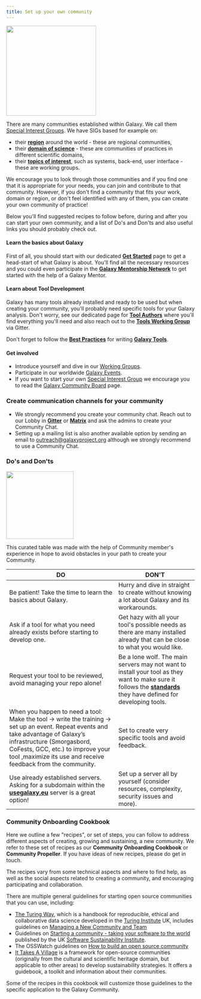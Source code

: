 ```yaml
---
title: Set up your own community
---
```


<div class='right'><img src="/images/undraw-illustrations/mind_map.svg" alt="" width="240" /></div>


There are many communities established within Galaxy. We call them [Special Interest Groups](/community/sig/). We have SIGs based for example on:
- their [**region**](/community/#regional-communities) around the world - these are regional communities,
- their [**domain of science**](/community/#communities-of-practice) - these are communities of practices in different scientific domains,
- their [**topics of interest**](https://galaxyproject.org/community/wg/), such as systems, back-end, user interface - these are working groups. 

We encourage you to look through those communities and if you find one that it is appropriate for your needs, you can join and contribute to that community. However, if you don't find a community that fits your work, domain or region, or don't feel identified with any of them, you can create your own community of practice!

Below you'll find suggested recipes to follow before, during and after you can start your own community, and a list of Do's and Don'ts and also useful links you should probably check out.

#### Learn the basics about Galaxy

First of all, you should start with our dedicated [**Get Started**](/get-started/) page to get a head-start of what Galaxy is about.
You'll find all the necessary resources and you could even participate in the [**Galaxy Mentorship Network**](https://galaxy-mentor-network.netlify.app/)
to get started with the help of a Galaxy Mentor.

#### Learn about Tool Development
Galaxy has many tools already installed and ready to be used but when creating your community, you'll probably need specific tools for your Galaxy analysis. Don't worry, see our dedicated page for [**Tool Authors**](/tools/) where you'll find everything you'll need and also reach out to the [**Tools Working Group**](/community/wg/) via Gitter.

Don't forget to follow the [**Best Practices**](https://galaxy-iuc-standards.readthedocs.io/en/latest/best_practices.html) for writing [**Galaxy Tools**](https://toolshed.g2.bx.psu.edu/).

#### Get involved
- Introduce yourself and dive in our [Working Groups](/community/wg/).
- Participate in our worldwide [Galaxy Events](/events/).
- If you want to start your own [Special Interest Group](/community/sig/) we encourage you to read the [Galaxy Community Board](/community/governance/gcb/#creating-a-new-sig) page.

### Create communication channels for your community
- We strongly recommend you create your community chat. Reach out to our Lobby in [**Gitter**](https://gitter.im/galaxyproject/Lobby) or [**Matrix**](https://app.element.io/#/room%2F%23galaxyproject_Lobby%3Agitter.im) and ask the admins to create your Community Chat.
- Setting up a mailing list is also another available option by sending an email to outreach@galaxyproject.org although we strongly recommend to use a Community Chat.


### Do's and Don'ts 

<div class='right'><img src="/images/undraw-illustrations/questions.svg" alt="" width="180" /></div>

This curated table was made with the help of Community member's experience in hope to avoid obstacles in your path to create your Community.

| __DO__  | __DON'T__  |
|---|---|
| Be patient! Take the time to learn the basics about Galaxy. | Hurry and dive in straight  to create without knowing a lot about Galaxy and its workarounds. |
| Ask if a tool for what you need already exists before starting to develop one. | Get hazy with all your tool's possible needs as there are many installed already that can be close to what you would like.|
| Request your tool to be reviewed, avoid managing your repo alone! | Be a lone wolf. The main servers may not want to install your tool as they want to make sure it follows the [**standards**](https://galaxy-iuc-standards.readthedocs.io/en/latest/best_practices.html) they have defined for developing tools. |
| When you happen to need a tool: Make the tool -> write the training -> set up an event. Repeat events and take advantage of Galaxy’s infrastructure (Smorgasbord, CoFests, GCC, etc.) to improve your tool ,maximize its use and receive feedback from the community. | Set to create very specific tools and avoid feedback. |
| Use already established servers. Asking for a subdomain within the [**usegalaxy.eu**](https://usegalaxy.eu/) server is a great option! |Set up a server all by yourself (consider resources, complexity, security issues and more).|


### Community Onboarding Cookbook

Here we outline a few "recipes", or set of steps, you can follow to address different aspects of creating, growing and sustaining,
a new community. We refer to these set of recipes as our **Community Onboarding Cookbook** or **Community Propeller**. If you have ideas of new recipes, please do get in touch.

The recipes vary from some technical aspects and where to find help, as well as the social aspects related to creating a community,
and encouraging participating and collaboration. 

There are multiple general guidelines for starting open source communities that you can use, including:

- [The Turing Way](https://the-turing-way.netlify.app/index.html), which is a handbook for reproducible, ethical and collaborative data science developed in the [Turing Institute](https://www.turing.ac.uk/) UK, includes guidelines on [Managing a New Community and Team](https://the-turing-way.netlify.app/collaboration/new-community)
- Guidelines on [Starting a community - taking your software to the world](https://www.software.ac.uk/guide/starting-community-taking-your-software-world) published by the UK [Software Sustainability Institute](https://www.software.ac.uk/). 
- The OSSWatch guidelines on [How to build an open source community](http://oss-watch.ac.uk/resources/howtobuildcommunity)
- [It Takes A Village](https://itav.lyrasis.org/) is a framework for open-source communities (originally from the cultural and scientific heritage domain, but applicable to other areas) to develop sustainability strategies. It offers a guidebook, a toolkit and information about their communities. 

Some of the recipes in this cookbook will customize those guidelines to the specific application to the Galaxy Community.


